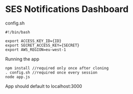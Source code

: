 SES Notifications Dashboard
====================

config.sh
```
#!/bin/bash

export ACCESS_KEY_ID={ID}
export SECRET_ACCESS_KEY={SECRET}
export AWS_REGION=eu-west-1
```

Running the app
```
npm install //required only once after cloning
. config.sh //required once every session
node app.js
```

App should default to localhost:3000
